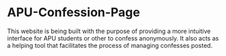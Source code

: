 # APU-Confession-Page
This website is being built with the purpose of providing a more 
intuitive interface for APU students or other to confess anonymously.
It also acts as a helping tool that facilitates the process of managing 
confesses posted.


